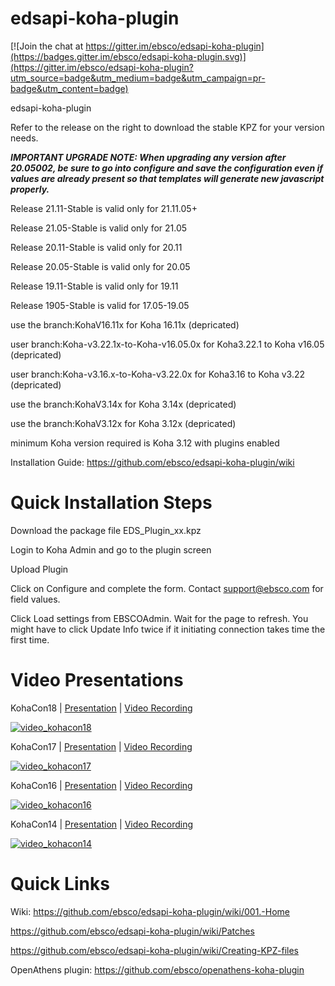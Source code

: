 edsapi-koha-plugin
==================

[![Join the chat at https://gitter.im/ebsco/edsapi-koha-plugin](https://badges.gitter.im/ebsco/edsapi-koha-plugin.svg)](https://gitter.im/ebsco/edsapi-koha-plugin?utm_source=badge&utm_medium=badge&utm_campaign=pr-badge&utm_content=badge)

edsapi-koha-plugin

Refer to the release on the right to download the stable KPZ for your version needs.

***IMPORTANT UPGRADE NOTE: When upgrading any version after 20.05002, be sure to go into configure and save the configuration even if values are already present so that templates will generate new javascript properly.***

Release 21.11-Stable is valid only for 21.11.05+

Release 21.05-Stable is valid only for 21.05

Release 20.11-Stable is valid only for 20.11 

Release 20.05-Stable is valid only for 20.05

Release 19.11-Stable is valid only for 19.11

Release 1905-Stable is valid for 17.05-19.05

use the branch:KohaV16.11x for Koha 16.11x (depricated)

user branch:Koha-v3.22.1x-to-Koha-v16.05.0x for Koha3.22.1 to Koha v16.05 (depricated)

user branch:Koha-v3.16.x-to-Koha-v3.22.0x for Koha3.16 to Koha v3.22 (depricated)

use the branch:KohaV3.14x for Koha 3.14x (depricated)

use the branch:KohaV3.12x for Koha 3.12x (depricated)

minimum Koha version required is Koha 3.12 with plugins enabled

Installation Guide: https://github.com/ebsco/edsapi-koha-plugin/wiki

Quick Installation Steps
========================

Download the package file EDS_Plugin_xx.kpz

Login to Koha Admin and go to the plugin screen

Upload Plugin

Click on Configure and complete the form.
Contact support@ebsco.com for field values.

Click Load settings from EBSCOAdmin. Wait for the page to refresh. You might have to click Update Info twice if it initiating connection takes time the first time.


Video Presentations
========================

KohaCon18 | [Presentation](https://github.com/ebsco/edsapi-koha-plugin/blob/master/Xtras-help/kohacon/KohaCon18.pdf) | [Video Recording](https://www.youtube.com/watch?v=o3A4YCwBgQI)


[![video_kohacon18](https://i.ytimg.com/vi/o3A4YCwBgQI/hqdefault.jpg?sqp=-oaymwEZCPYBEIoBSFXyq4qpAwsIARUAAIhCGAFwAQ==&rs=AOn4CLDVEx9SicmjHJJ9wimNPM5BnhaLIA)](https://www.youtube.com/watch?v=o3A4YCwBgQI)

KohaCon17 | [Presentation](https://github.com/ebsco/edsapi-koha-plugin/blob/master/Xtras-help/kohacon/KonaCon17.pdf) | [Video Recording](https://www.youtube.com/watch?v=38xb_ysctfQ)


[![video_kohacon17](https://i.ytimg.com/vi/38xb_ysctfQ/hqdefault.jpg?sqp=-oaymwEWCMQBEG5IWvKriqkDCQgBFQAAiEIYAQ==&rs=AOn4CLDiwKmM0GFbSM3gWRXOHDlYgIrPxQ)](https://www.youtube.com/watch?v=38xb_ysctfQ)

KohaCon16 | [Presentation](https://github.com/ebsco/edsapi-koha-plugin/blob/master/Xtras-help/kohacon/KohaCon16.pdf) | [Video Recording](https://www.livemedia.com/video/236823)


[![video_kohacon16](https://i.ytimg.com/vi/wXJcnaM1m64/hqdefault.jpg?sqp=-oaymwEWCMQBEG5IWvKriqkDCQgBFQAAiEIYAQ==&rs=AOn4CLCL_QAX9A0wpp_VFeKwyxqKN9b4sg)](https://www.livemedia.com/video/236823)

KohaCon14 | [Presentation](https://github.com/ebsco/edsapi-koha-plugin/blob/master/Xtras-help/kohacon/KohaCon14.pdf) | [Video Recording](https://www.youtube.com/watch?v=cw0Aq4cPick)

[![video_kohacon14](https://i.ytimg.com/vi/cw0Aq4cPick/hqdefault.jpg?sqp=-oaymwEWCKgBEF5IWvKriqkDCQgBFQAAiEIYAQ==&rs=AOn4CLBHfYzKnVARdh1OuZgtU-nIH1JqPw)](https://www.youtube.com/watch?v=cw0Aq4cPick)

Quick Links
========================

Wiki: https://github.com/ebsco/edsapi-koha-plugin/wiki/001.-Home

https://github.com/ebsco/edsapi-koha-plugin/wiki/Patches

https://github.com/ebsco/edsapi-koha-plugin/wiki/Creating-KPZ-files

OpenAthens plugin: https://github.com/ebsco/openathens-koha-plugin
